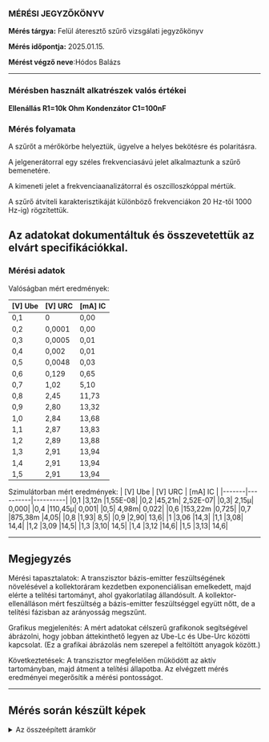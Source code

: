 ### **MÉRÉSI JEGYZŐKÖNYV**

**Mérés tárgya:**  Felül áteresztő szűrő vizsgálati jegyzőkönyv

**Mérés időpontja:** 2025.01.15.

**Mérést végző neve**:Hódos Balázs

---
### **Mérésben használt alkatrészek valós értékei**

**Ellenállás R1=10k Ohm**
**Kondenzátor C1=100nF**

### **Mérés folyamata**

A szűrőt a mérőkörbe helyeztük, ügyelve a helyes bekötésre és polaritásra.

A jelgenerátorral egy széles frekvenciasávú jelet alkalmaztunk a szűrő bemenetére.

A kimeneti jelet a frekvenciaanalizátorral és oszcilloszkóppal mértük.

A szűrő átviteli karakterisztikáját különböző frekvenciákon 20 Hz-től 1000 Hz-ig) rögzítettük.

Az adatokat dokumentáltuk és összevetettük az elvárt specifikációkkal.
---

### **Mérési adatok**

Valóságban mért eredmények:

| [V] Ube | [V] URC | [mA] IC |
|-------|----------|----------|
|0,1  |0   |  0,00|
|0,2  |0,0001| 0,00|
|0,3  |0,0005 |0,01|
|0,4  | 0,002 |  0,01|
|0,5 | 0,0048| 0,03|
|0,6  |0,129|  0,65|
|0,7  |1,02   | 5,10|
|0,8  |2,45   | 11,73|
|0,9  |2,80  |  13,32|
|1,0  |2,84  |  13,68|
|1,1  |2,87 |   13,83|
|1,2  |2,89 |   13,88|
|1,3  |2,91  |  13,94|
|1,4  |2,91  |  13,94|
|1,5 | 2,91  |  13,94|





Szimulátorban mért eredmények:
| [V] Ube | [V] URC | [mA] IC |
|-------|----------|----------|
|0,1	|3,12n	|1,55E-08|
|0,2	|45,21n|	2,52E-07|
|0,3|	2,15µ|	0,000|
|0,4	|110,45µ|	0,001|
|0,5|	4,98m|	0,022|
|0,6	|153,22m	|0,725|
|0,7	|875,38m	|4,05|
|0,8	|1,93|	8,5|
|0,9	|2,90|	13,6|
|1	|3,06	|14,3|
|1,1	|3,08|	14,4|
|1,2	|3,09	|14,5|
|1,3	|3,10|	14,5|
|1,4	|3,12	|14,6|
|1,5	|3,13|	14,6|

---

## **Megjegyzés**
Mérési tapasztalatok: A transzisztor bázis-emitter feszültségének növelésével a kollektoráram kezdetben exponenciálisan emelkedett, majd elérte a telítési tartományt, ahol gyakorlatilag állandósult. A kollektor-ellenálláson mért feszültség a bázis-emitter feszültséggel együtt nőtt, de a telítési fázisban az arányosság megszűnt.

Grafikus megjelenítés: A mért adatokat célszerű grafikonok segítségével ábrázolni, hogy jobban áttekinthető legyen az Ube-Lc és Ube-Urc közötti kapcsolat. (Ez a grafikai ábrázolás nem szerepel a feltöltött anyagok között.)

Következtetések: A transzisztor megfelelően működött az aktív tartományban, majd átment a telítési állapotba. Az elvégzett mérés eredményei megerősítik a mérési pontosságot.


---
## **Mérés során készült képek**
 <details>
            <summary>Az összeépített áramkör</summary>
             <img src="https://github.com/hodosb/osszesmeres/blob/main/tranzisztor/IMG_3688%20(1).png"
          </details>
          <details>
            <summary>Az összeépített áramkör Falstadban</summary>
             <img src="https://github.com/hodosb/osszesmeres/blob/main/tranzisztor/falstadt.PNG"
          </details>
         <details>
            <summary> Real Grafikon</summary>
            <img src="https://github.com/hodosb/osszesmeres/blob/main/tranzisztor/igazi.PNG">
          </details>
          <details>
            <summary>Szimulátor Grafikon</summary>
            <img src="https://github.com/hodosb/osszesmeres/blob/main/tranzisztor/sim.PNG">
</details>

---

**Mérőcsoport neve:** MCbukok

**Mérőcsoport tagja:**
Hódos Balázs

**Kelt 2025.01.08**
